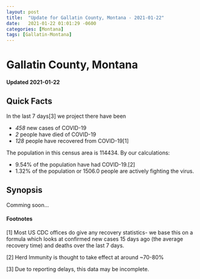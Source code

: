 ```yaml
---
layout: post
title:  "Update for Gallatin County, Montana - 2021-01-22"
date:   2021-01-22 01:01:29 -0600
categories: [Montana]
tags: [Gallatin-Montana]
---
```


# Gallatin County, Montana
#### Updated 2021-01-22

## Quick Facts

In the last 7 days[3] we project there have been
- *458* new cases of COVID-19
- *2* people have died of COVID-19
- *128* people have recovered from COVID-19[1]

The population in this census area is 114434. By our calculations:
- 9.54% of the population have had COVID-19.[2]
- 1.32% of the population or 1506.0 people are actively fighting the virus.

## Synopsis

Comming soon...


#### Footnotes

[1] Most US CDC offices do give any recovery statistics- we base this on a formula which looks at confirmed new cases
15 days ago (the average recovery time) and deaths over the last 7 days.

[2] Herd Immunity is thought to take effect at around ~70-80%

[3] Due to reporting delays, this data may be incomplete.
 
    